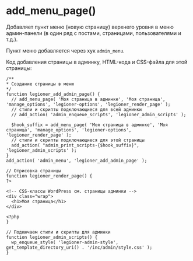 # add_menu_page()
Добавляет пункт меню (новую страницу) верхнего уровня в меню админ-панели (в один ряд с постами, страницами, пользователями и т.д.).

Пункт меню добавляется через хук `admin_menu`.

Код добавления страницы в админку, HTML-кода и CSS-файла для этой страницы:

    /**
    * Создание страницы в меню
    */
    function legioner_add_admin_page() {
      // add_menu_page( 'Моя страница в админке', 'Моя страница', 'manage_options', 'legioner-options', 'legioner_render_page' );
      // стили и скрипты подключающиеся для всей админки
      // add_action( 'admin_enqueue_scripts', 'legioner_admin_scripts' );

      $hook_suffix = add_menu_page( 'Моя страница в админке', 'Моя страница', 'manage_options', 'legioner-options', 'legioner_render_page' );
      // стили и скрипты подключающиеся для этой страницы
      add_action( "admin_print_scripts-{$hook_suffix}", 'legioner_admin_scripts' );
    }
    add_action( 'admin_menu', 'legioner_add_admin_page' );

    // Отрисовка страницы
    function legioner_render_page() {
    ?>

    <!-- CSS-классы WordPress см. страницы админки -->
    <div class="wrap">
      <h1>Моя страница</h1>
    </div>

    <?php
    }

    // Подкючаем стили и скрипты для админки
    function legioner_admin_scripts() {
      wp_enqueue_style( 'legioner-admin-style', get_template_directory_uri() . '/inc/admin/style.css' );
    }
